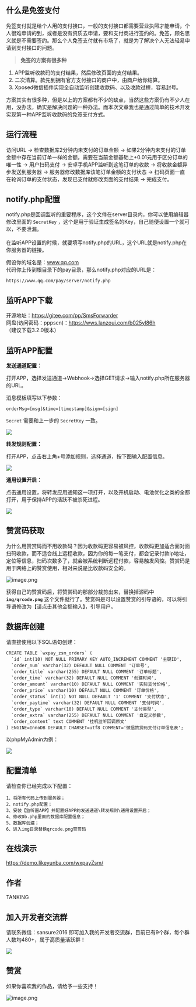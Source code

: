 什么是免签支付
---
免签支付就是给个人用的支付接口，一般的支付接口都需要营业执照才能申请，个人很难申请的到，或者是没有资质去申请，要和支付商进行签约的。免签，顾名思义就是不需要签约。那么个人免签支付就有市场了，就是为了解决个人无法轻易申请到支付接口的问题。

>**免签的方案有很多种**
1. APP监听收款码的支付结果，然后修改页面的支付结果。
2. 二次清算。款先到拥有官方支付接口的商户中，由商户给你结算。
3. Xposed微信插件实现全自动监听创建收款码、以及收款过程，容易封号。

方案其实有很多种，但是以上的方案都有不少的缺点，当然这些方案仍有不少人在用，没办法，确实是解决问题的一种办法。而本次文章我也是通过简单的技术开发实现第一种APP监听收款码的免签支付方式。

运行流程
---
访问URL -> 检查数据库2分钟内未支付的订单金额 -> 如果2分钟内未支付的订单金额中存在当前订单一样的金额，需要在当前金额基础上+0.01元用于区分订单的唯一性 -> 用户扫码支付 -> 安卓手机APP监听到这笔订单的收款 -> 将收款金额异步发送到服务器 -> 服务器修改数据库该笔订单金额的支付状态 -> 扫码页面一直在轮询订单的支付状态，发现已支付就修改页面的支付结果 -> 完成支付。

notify.php配置
---
notify.php是回调监听的重要程序，这个文件在server目录内，你可以使用编辑器修改里面的 `SecretKey` ，这个是用于验证生成签名的Key，自己随便设置一个就可以，不要泄漏。<br/><br/>
在监听APP设置的时候，就要填写notify.php的URL，这个URL就是notify.php在你服务器的链接。<br/>

假设你的域名是：www.qq.com <br/>
代码你上传到根目录下的pay目录，那么notify.php对应的URL是：<br/>
```
https://www.qq.com/pay/server/notify.php
```
监听APP下载
---
开源地址：https://gitee.com/pp/SmsForwarder <br>
网盘(访问密码：pppscn)：https://wws.lanzoui.com/b025yl86h <br>
（建议下载3.2.0版本）

监听APP配置
---

**发送通道配置：**

打开APP，选择发送通道->Webhook->选择GET请求->输入notify.php所在服务器的URL。

消息模板填写以下参数：
```
orderMsg=[msg]&time=[timestamp]&sign=[sign]
```

`Secret` 需要和上一步的 `SecretKey` 一致。

![](https://img10.360buyimg.com/imgzone/jfs/t1/234778/20/23066/61303/66838b52F2a954ec2/731c238b2796526d.jpg)

**转发规则配置：**

打开APP，点击右上角+号添加规则，选择通道，按下图输入配置信息。

![](https://img10.360buyimg.com/imgzone/jfs/t1/238650/12/12322/47494/66838b52Fe909b433/717e2789dc0f2e31.jpg)

**通用设置开启：**

点击通用设置，将转发应用通知这一项打开，以及开机启动、电池优化之类的全都打开，用于保持APP的活跃不被杀死进程。

![](https://img10.360buyimg.com/imgzone/jfs/t1/245471/19/13526/50427/6683d4e6F0cbfeb40/700d4f22f0c9e233.jpg)

赞赏码获取
---

为什么用赞赏码而不用收款码？因为收款码更容易被风控，收款码更加适合面对面扫码收款，而不适合线上远程收款，因为你的每一笔支付，都会记录付款ip地址，定位等信息，扫码次数多了，就会被系统判断远程付款，容易触发风控。赞赏码是用于网络上的赞赏使用，相对来说是比收款码安全的。

![image.png](https://t.focus-img.cn/sh740wsh/bbs/p2/84d0b846eb40b042864486cc7bd53bd2.png)

获得自己的赞赏码后，将赞赏码的那部分裁剪出来，替换掉源码中 **`img/qrcode.png`** 这个文件就行了。赞赏码是可以设置赞赏的引导语的，可以将引导语修改为【请点击其他金额输入】，引导用户。

数据库创建
---
请直接使用以下SQL语句创建：
```
CREATE TABLE `wxpay_zsm_orders` (
  `id` int(10) NOT NULL PRIMARY KEY AUTO_INCREMENT COMMENT '主键ID',
  `order_num` varchar(32) DEFAULT NULL COMMENT '订单号',
  `order_title` varchar(255) DEFAULT NULL COMMENT '订单标题',
  `order_time` varchar(32) DEFAULT NULL COMMENT '创建时间',
  `order_amount` varchar(10) DEFAULT NULL COMMENT '实际支付价格',
  `order_price` varchar(10) DEFAULT NULL COMMENT '订单价格',
  `order_status` int(1) NOT NULL DEFAULT '1' COMMENT '支付状态',
  `order_paytime` varchar(32) DEFAULT NULL COMMENT '支付时间',
  `order_type` varchar(10) DEFAULT NULL COMMENT '支付类型',
  `order_extra` varchar(255) DEFAULT NULL COMMENT '自定义参数',
  `order_content` text COMMENT '挂机监听回调原文'
) ENGINE=InnoDB DEFAULT CHARSET=utf8 COMMENT='微信赞赏码支付订单信息表';
```
以phpMyAdmin为例：<br/>

![](https://img10.360buyimg.com/imgzone/jfs/t1/231405/6/22443/58327/6683a1adF6b791baf/3b0b12c470a032cb.jpg)

配置清单
---
请检查你已经完成以下配置：
```
1、将所有代码上传到服务器；
2、notify.php配置；
3、安装【监听器APP】并配置好APP的发送通道\转发规则\通用设置开启；
4、修改Db.php里面的数据库配置信息；
5、数据库创建；
6、进入img目录替换qrcode.png赞赏码
```

在线演示
---
https://demo.likeyunba.com/wxpayZsm/

作者
---
TANKING

加入开发者交流群
---
请联系微信：sansure2016 即可加入我的开发者交流群，目前已有9个群，每个群人数均480+，属于高质量活跃群！<br>

![](https://img10.360buyimg.com/imgzone/jfs/t1/246098/25/13070/28619/6683b0abF2ecc1b35/73c9df9448800689.jpg)

赞赏
---
如果你喜欢我的作品，请给予一些支持！

![image.png](https://t.focus-img.cn/sh740wsh/bbs/p2/25b4c4dc3a50be9b6f2c9a4ffe68deba.png)
